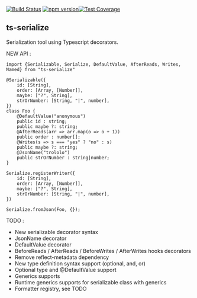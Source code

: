 [![Build Status](https://travis-ci.org/thomaswinckell/ts-serialize.svg?branch=master)](https://travis-ci.org/thomaswinckell/ts-serialize) [![npm version](https://img.shields.io/npm/v/ts-serialize.svg?style=flat)](https://www.npmjs.com/package/ts-serialize)[![Test Coverage](https://codeclimate.com/github/thomaswinckell/ts-serialize/badges/coverage.svg)](https://codeclimate.com/github/thomaswinckell/ts-serialize/coverage)

## ts-serialize

Serialization tool using Typescript decorators.


NEW API :

```
import {Serializable, Serialize, DefaultValue, AfterReads, Writes, Named} from "ts-serialize"
 
@Serializable({
    id: [String],
    order: [Array, [Number]],
    maybe: ["?", String],
    strOrNumber: [String, "|", number],
})
class Foo {
    @DefaultValue("anonymous")
    public id : string;
    public maybe ?: string;
    @AfterReads(arr => arr.map(o => o + 1))
    public order : number[];
    @Writes(s => s === "yes" ? "no" : s)
    public maybe ?: string;
    @JsonName("trololo")
    public strOrNumber : string|number;
}

Serialize.registerWriter({
    id: [String],
    order: [Array, [Number]],
    maybe: ["?", String],
    strOrNumber: [String, "|", number],
})

Serialize.fromJson(Foo, {}); 
```

TODO :

- New serializable decorator syntax
- JsonName decorator
- DefaultValue decorator
- BeforeReads / AfterReads / BeforeWrites / AfterWrites hooks decorators
- Remove reflect-metadata dependency
- New type definition syntax support (optional, and, or)
- Optional type and @DefaultValue support
- Generics supports
- Runtime generics supports for serializable class with generics
- Formatter registry, see TODO
